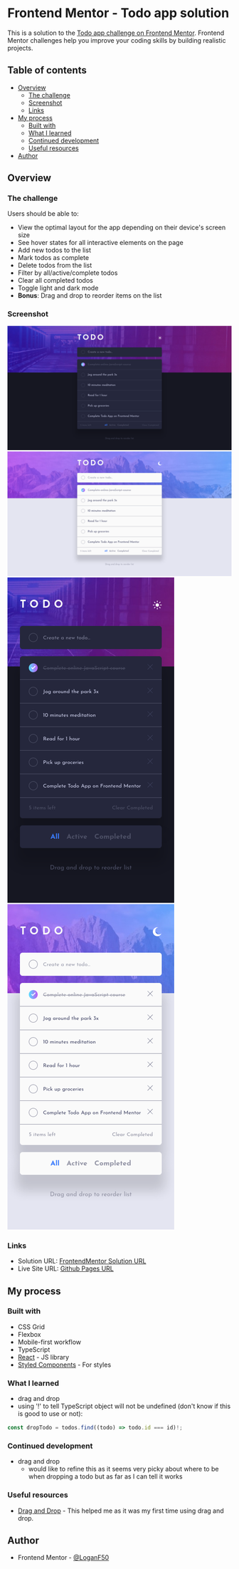 # Frontend Mentor - Todo app solution

This is a solution to the [Todo app challenge on Frontend Mentor](https://www.frontendmentor.io/challenges/todo-app-Su1_KokOW). Frontend Mentor challenges help you improve your coding skills by building realistic projects.

## Table of contents

- [Overview](#overview)
  - [The challenge](#the-challenge)
  - [Screenshot](#screenshot)
  - [Links](#links)
- [My process](#my-process)
  - [Built with](#built-with)
  - [What I learned](#what-i-learned)
  - [Continued development](#continued-development)
  - [Useful resources](#useful-resources)
- [Author](#author)

## Overview

### The challenge

Users should be able to:

- View the optimal layout for the app depending on their device's screen size
- See hover states for all interactive elements on the page
- Add new todos to the list
- Mark todos as complete
- Delete todos from the list
- Filter by all/active/complete todos
- Clear all completed todos
- Toggle light and dark mode
- **Bonus**: Drag and drop to reorder items on the list

### Screenshot

![](./public/screenshots/desktop-dark.png)
![](./public/screenshots/desktop-light.png)
![](./public/screenshots/mobile-dark.png)
![](./public/screenshots/mobile-light.png)

### Links

- Solution URL: [FrontendMentor Solution URL]()
- Live Site URL: [Github Pages URL](https://loganf50.github.io/todo-app/)

## My process

### Built with

- CSS Grid
- Flexbox
- Mobile-first workflow
- TypeScript
- [React](https://reactjs.org/) - JS library
- [Styled Components](https://styled-components.com/) - For styles

### What I learned

- drag and drop
- using '!' to tell TypeScript object will not be undefined (don't know if this is good to use or not):

```js
const dropTodo = todos.find((todo) => todo.id === id)!;
```

### Continued development

- drag and drop
  - would like to refine this as it seems very picky about where to be when dropping a todo but as far as I can tell it works

### Useful resources

- [Drag and Drop](https://dev.to/colinmcd01/drag-drop-re-ordering-using-html-and-react-974) - This helped me as it was my first time using drag and drop.

## Author

- Frontend Mentor - [@LoganF50](https://www.frontendmentor.io/profile/LoganF50)
